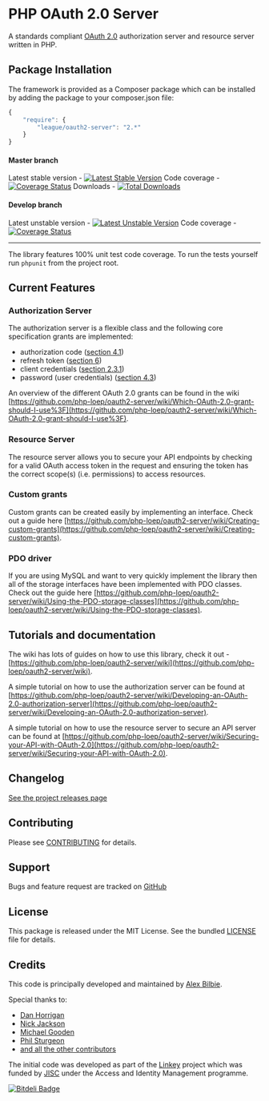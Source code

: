 # PHP OAuth 2.0 Server

A standards compliant [OAuth 2.0](http://tools.ietf.org/wg/oauth/draft-ietf-oauth-v2/) authorization server and resource server written in PHP.

## Package Installation

The framework is provided as a Composer package which can be installed by adding the package to your composer.json file:

```javascript
{
	"require": {
		"league/oauth2-server": "2.*"
	}
}
```

#### Master branch

Latest stable version - [![Latest Stable Version](https://poser.pugx.org/league/oauth2-server/v/stable.png)](https://packagist.org/packages/league/oauth2-server)
Code coverage - [![Coverage Status](https://coveralls.io/repos/php-loep/oauth2-server/badge.png?branch=master)](https://coveralls.io/r/php-loep/oauth2-server?branch=master)
Downloads - [![Total Downloads](https://poser.pugx.org/league/oauth2-server/downloads.png)](https://packagist.org/packages/league/oauth2-server)

#### Develop branch

Latest unstable version - [![Latest Unstable Version](https://poser.pugx.org/league/oauth2-server/v/unstable.png)](https://packagist.org/packages/league/oauth2-server)
Code coverage - [![Coverage Status](https://coveralls.io/repos/php-loep/oauth2-server/badge.png?branch=develop)](https://coveralls.io/r/php-loep/oauth2-server?branch=develop)

---

The library features 100% unit test code coverage. To run the tests yourself run `phpunit` from the project root.

## Current Features

### Authorization Server

The authorization server is a flexible class and the following core specification grants are implemented:

* authorization code ([section 4.1](http://tools.ietf.org/html/rfc6749#section-4.1))
* refresh token ([section 6](http://tools.ietf.org/html/rfc6749#section-6))
* client credentials ([section 2.3.1](http://tools.ietf.org/html/rfc6749#section-2.3.1))
* password (user credentials) ([section 4.3](http://tools.ietf.org/html/rfc6749#section-4.3))

An overview of the different OAuth 2.0 grants can be found in the wiki [https://github.com/php-loep/oauth2-server/wiki/Which-OAuth-2.0-grant-should-I-use%3F](https://github.com/php-loep/oauth2-server/wiki/Which-OAuth-2.0-grant-should-I-use%3F).

### Resource Server

The resource server allows you to secure your API endpoints by checking for a valid OAuth access token in the request and ensuring the token has the correct scope(s) (i.e. permissions) to access resources.

### Custom grants

Custom grants can be created easily by implementing an interface. Check out a guide here [https://github.com/php-loep/oauth2-server/wiki/Creating-custom-grants](https://github.com/php-loep/oauth2-server/wiki/Creating-custom-grants).

### PDO driver

If you are using MySQL and want to very quickly implement the library then all of the storage interfaces have been implemented with PDO classes. Check out the guide here [https://github.com/php-loep/oauth2-server/wiki/Using-the-PDO-storage-classes](https://github.com/php-loep/oauth2-server/wiki/Using-the-PDO-storage-classes).

## Tutorials and documentation

The wiki has lots of guides on how to use this library, check it out - [https://github.com/php-loep/oauth2-server/wiki](https://github.com/php-loep/oauth2-server/wiki).

A simple tutorial on how to use the authorization server can be found at [https://github.com/php-loep/oauth2-server/wiki/Developing-an-OAuth-2.0-authorization-server](https://github.com/php-loep/oauth2-server/wiki/Developing-an-OAuth-2.0-authorization-server).

A simple tutorial on how to use the resource server to secure an API server can be found at [https://github.com/php-loep/oauth2-server/wiki/Securing-your-API-with-OAuth-2.0](https://github.com/php-loep/oauth2-server/wiki/Securing-your-API-with-OAuth-2.0).

## Changelog

[See the project releases page](https://github.com/php-loep/oauth2-server/releases)

## Contributing

Please see [CONTRIBUTING](https://github.com/php-loep/oauth2-server/blob/master/CONTRIBUTING.md) for details.

## Support

Bugs and feature request are tracked on [GitHub](https://github.com/php-loep/oauth2-server/issues)

## License

This package is released under the MIT License. See the bundled [LICENSE](https://github.com/php-loep/oauth2-server/blob/master/LICENSE) file for details.

## Credits

This code is principally developed and maintained by [Alex Bilbie](https://twitter.com/alexbilbie).

Special thanks to:

* [Dan Horrigan](https://github.com/dandoescode)
* [Nick Jackson](https://github.com/jacksonj04)
* [Michael Gooden](https://github.com/MichaelGooden)
* [Phil Sturgeon](https://github.com/philsturgeon)
* [and all the other contributors](https://github.com/php-loep/oauth2-server/contributors)

The initial code was developed as part of the [Linkey](http://linkey.blogs.lincoln.ac.uk) project which was funded by [JISC](http://jisc.ac.uk) under the Access and Identity Management programme.

[![Bitdeli Badge](https://d2weczhvl823v0.cloudfront.net/php-loep/oauth2-server/trend.png)](https://bitdeli.com/free "Bitdeli Badge")

